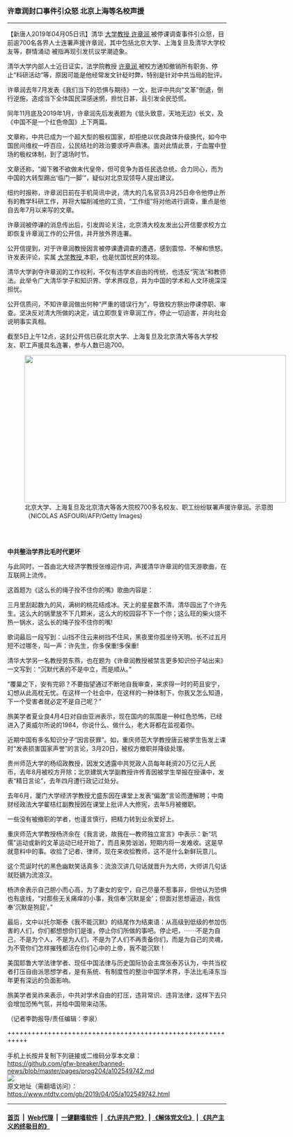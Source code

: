 ### 许章润封口事件引众怒 北京上海等名校声援
------------------------

<div class="post_content" itemprop="articleBody">
 <p>
  【新唐人2019年04月05日讯】清华
  <a href="https://www.ntdtv.com/gb/大学教授.htm">
   大学教授
  </a>
  <a href="https://www.ntdtv.com/gb/许章润.htm">
   许章润
  </a>
  被停课调查事件引众怒，目前逾700名各界人士连署声援许章润，其中包括北京大学、上海复旦及清华大学校友等，群情涌动 被指再现引发抗议学潮迹象。
 </p>
 <p>
  清华大学内部人士近日证实，法学院教授
  <a href="https://www.ntdtv.com/gb/许章润.htm">
   许章润
  </a>
  被校方通知撤销所有职务、停止“科研活动”等，原因可能是他经常发文针砭时弊，特别是针对中共当局的批评。
 </p>
 <p>
  许章润去年7月发表《我们当下的恐惧与期待》一文，批评中共向“文革”倒退，倒行逆施，造成当下全体国民深感迷惘，担忧日甚，且引发全民恐慌。
 </p>
 <p>
  同年11月底及2019年1月，许章润先后发表题为《低头致意，天地无边》长文，及《中国不是一个红色帝国》上下两篇。
 </p>
 <p>
  文章称，中共已成为一个超大型的极权国家，却拒绝以优良政体升级换代，如今中国民间维权一呼百应，公民结社的政治要求呼声鼎沸。面对此情此景，于血腥中登场的极权体制，到了退场时节。
 </p>
 <p>
  文章还称，“阁下雅不欲做末代皇帝，但可竞争为首任民选总统，合力同心，而为中国的大转型踢出‘临门一脚’”，疑似对北京现领导人提出建议。
 </p>
 <p>
  纽约时报称，许章润日前在手机简讯中说，清大的几名官员3月25日命令他停止所有的教学科研工作，并将大幅削减他的工资，“工作组”将对他进行调查，重点是他自去年7月以来写的文章。
 </p>
 <p>
  许章润被停课的消息传出后，引发舆论关注，北京清大校友发出公开信要求校方立即恢复许章润工作的公开信，并开放外界连署。
 </p>
 <p>
  公开信提到，对于许章润教授因言被停课遭调查的遭遇，感到震惊、不解和愤怒。许发表评论，实属
  <a href="https://www.ntdtv.com/gb/大学教授.htm">
   大学教授
  </a>
  本职，也是忧国忧民的体现。
 </p>
 <p>
  清华大学剥夺许章润的工作权利，不仅有违学术自由的传统，也违反“宪法”和教师法。此举令广大清华学子和知识界、学术界叹息，并为中国的学术和人文环境深深担忧。
 </p>
 <p>
  公开信质问，不知许章润做出何种“严重的错误行为”，导致校方祭出停课停职、审查。坚决反对清大所做的决定，请立即恢复许章润工作，停止一切迫害，并向社会说明事实真相。
 </p>
 <p>
  截至5日上午12点，这封公开信已获北京大学、上海复旦及北京清大等各大学校友、职工声援具名连署，参与人数已逾700。
 </p>
 <figure class="wp-caption alignnone" id="attachment_102549759" style="width: 600px">
  <a href="https://www.ntdtv.com/assets/uploads/2019/04/GettyImages-605418096.jpg">
   <img alt="" class="size-medium wp-image-102549759" height="338" src="https://www.ntdtv.com/assets/uploads/2019/04/GettyImages-605418096-600x338.jpg" width="600"/>
  </a>
  <br/><figcaption class="wp-caption-text">
   北京大学、上海复旦及北京清大等各大院校700多名校友、职工纷纷联署声援许章润。示意图（NICOLAS ASFOURI/AFP/Getty Images)
  </figcaption><br/>
 </figure><br/>
 <p>
  <strong>
   中共整治学界比毛时代更坏
  </strong>
 </p>
 <p>
  与此同时，一首由北大经济学教授张维迎作词，声援清华许章润的信天游歌曲，在互联网上流传。
 </p>
 <p>
  这首题为《这么长的绳子拴不住你的嘴》歌曲内容是：
 </p>
 <p>
  三月里刮起数九的风，满树的桃花结成冰。天上的星星数不清，清华园出了个许先生。这么大的锅里放不下几颗米，这么大的校园容不下一个你；这么旺的柴火烧不热一锅水，这么长的绳子拴不住你的嘴!
 </p>
 <p>
  歌词最后一段写到：山挡不住云来树挡不住风，黑夜里你孤坐待天明。长不过五月短不过哪冬，叫一声：许先生，你多保重!多保重!
 </p>
 <p>
  清华大学另一名教授劳东燕，也在题为《许章润教授被禁言更多知识份子站出来》一文写到：“沉默代表的不是中立，而是顺从。”
 </p>
 <p>
  “覆巢之下，安有完卵？不要指望通过不断地自我审查，来求得一时的苟且安宁，幻想从此高枕无忧。在这样一个社会中，在这样的一种体制下，你我又怎么知道，下一个受害者就必定不是自己呢？”
 </p>
 <p>
  旅美学者夏业良4月4日对自由亚洲表示，现在国内的氛围是一种红色恐怖，已经进入了奥威尔所说的1984，你说什么、做什么，老大哥都在监视着你。
 </p>
 <p>
  近期中国有多名知识分子“因言获罪”。如，重庆师范大学教授唐云被学生告发上课时“发表损害国家声誉”的言论，3月20日，被校方撤职并降级处理。
 </p>
 <p>
  贵州师范大学的杨绍政教授，因发文透露中共党政人员每年耗资20万亿元人民币，去年8月被校方开除；北京建筑大学副教授许传青因被学生举报在授课中，发表“精日言论”，去年四月遭行政记过处分。
 </p>
 <p>
  去年6月，厦门大学经济学教授尤盛东因在课堂上发表“偏激”言论而遭解聘；中南财经政法大学翟桔红副教授因在课堂上批评人大修宪，去年5月被撤职。
 </p>
 <p>
  一些没有被撤职的学者，也谨言慎行，把精力转到业余爱好上。
 </p>
 <p>
  重庆师范大学教授杨济余在《我言说，故我在—教师独立宣言》中表示：新“坑儒”运动或新的文革运动已经开始了，而且来势汹汹，短期内将一发难收。这是早就意料中的事。收拾了记者、律师，现在来收拾教师，这不是什么新鲜玩意儿。
 </p>
 <p>
  这个荒诞时代的黑色幽默笑话真多：流浪汉讲几句话就晋升为大师，大师讲几句话就贬嫡为流浪汉。
 </p>
 <p>
  杨济余表示自己胆小而心高，为了妻女的安宁，自己尽量不惹事非，但他认为恐惧也有底线，“对那些无关痛痒的小事，我信奉‘沉默是金’；但面对思想逼迫，我信奉‘沉默是狗屁’。”
 </p>
 <p>
  最后，文中以托尔斯泰《我不能沉默》的结尾作为结束语：从高级到低级的参加伤害的人们，你们都想想你们是谁，停止你们所做的事吧。停止吧，⋯⋯不是为自己，不是为个人，不是为人们，不是为了人们不再责备你们，而是为自己的灵魂，为不管你们怎样摧残都活在你们心中的上帝，我不能沉默！
 </p>
 <p>
  美国耶鲁大学法律学者、现任中国法律与历史国际协会主席张泰苏认为，中共当权者打压自由派思想学者，是有系统、有制度性的整治中国学术界，手法比毛泽东当年更有深远的负面影响。
 </p>
 <p>
  旅美学者吴祚来表示，中共对学术自由的打压，违背常识、违背法律，这样下去只会增加恐怖气氛，并给中国带来动荡。
 </p>
 <p>
  （记者李韵报导/责任编辑：李泉）
 </p>
 <div class="single_ad">
 </div>
</div>

+++++++++++++++++++++++++++++++++++++++++++++++++++++++++++<br/><br/>
手机上长按并复制下列链接或二维码分享本文章：<br/>
https://github.com/gfw-breaker/banned-news/blob/master/pages/prog204/a102549742.md <br/>
<a href='https://github.com/gfw-breaker/banned-news/blob/master/pages/prog204/a102549742.md'><img src='https://github.com/gfw-breaker/banned-news/blob/master/pages/prog204/a102549742.md.png'/></a> <br/>
原文地址（需翻墙访问）：https://www.ntdtv.com/gb/2019/04/05/a102549742.html


------------------------
#### [首页](https://github.com/gfw-breaker/banned-news/blob/master/README.md) &nbsp;|&nbsp; [Web代理](https://github.com/labour-camp/helloworld) &nbsp;|&nbsp; [一键翻墙软件](https://github.com/gfw-breaker/nogfw/blob/master/README.md) &nbsp;| [《九评共产党》](https://github.com/gfw-breaker/9ping.md/blob/master/README.md#九评之一评共产党是什么) | [《解体党文化》](https://github.com/gfw-breaker/jtdwh.md/blob/master/README.md) | [《共产主义的终极目的》](https://github.com/gfw-breaker/gczydzjmd.md/blob/master/README.md)

